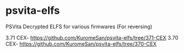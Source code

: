 # psvita-elfs
PSVita Decrypted ELFS for various firmwares (For reversing)


3.71 CEX- https://github.com/KuromeSan/psvita-elfs/tree/371-CEX
3.70 CEX- https://github.com/KuromeSan/psvita-elfs/tree/370-CEX
